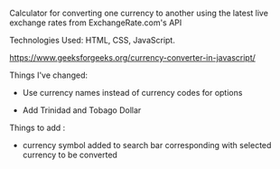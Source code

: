 Calculator for converting one currency to another using the latest live exchange rates from ExchangeRate.com's API

Technologies Used: HTML, CSS, JavaScript.

https://www.geeksforgeeks.org/currency-converter-in-javascript/

Things I've changed: 

* Use currency names instead of currency codes for options

* Add Trinidad and Tobago Dollar

Things to add :

* currency symbol added to search bar corresponding with selected currency to be converted  

